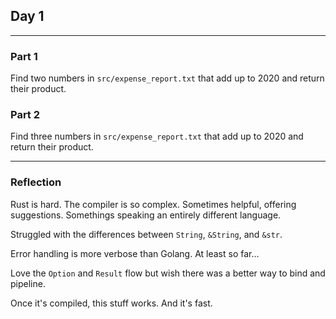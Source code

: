 ## Day 1

***

### Part 1

Find two numbers in `src/expense_report.txt` that add up to 2020 and return their product. 

### Part 2

Find three numbers in `src/expense_report.txt` that add up to 2020 and return their product.

***

### Reflection

Rust is hard. The compiler is so complex. Sometimes helpful, offering suggestions. Somethings speaking an entirely different language. 

Struggled with the differences between `String`, `&String`, and `&str`. 

Error handling is more verbose than Golang. At least so far...

Love the `Option` and `Result` flow but wish there was a better way to bind and pipeline. 

Once it's compiled, this stuff works. And it's fast. 